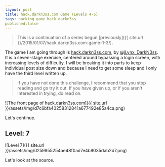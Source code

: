 ```yaml
---
layout: post
title: hack.darkn3ss.com Game (Levels 4-6)
tags: hacking game hack.darkn3ss
published:false
---
```


> This is a continuation of a series begun 
> [previously]({{ site.url }}/2015/01/07/hack.darkn3ss.com-game-1-3/). 

The game I am going through is 
[hack.darkn3ss.com](http://hack.darkn3ss.com/), by 
[@jLynx_DarkN3ss](https://twitter.com/jLynx_DarkN3ss). It is a seven-stage
exercise, centered around bypassing a login screen, with increasing levels of
difficulty. I will be breaking it into parts to keep individual post size down
and because I need to get some sleep and I only have the third level written
up.

> If you have not done this challenge, I recommend that you stop reading and
> go try it out. If you have given up, or if you aren't interested in trying,
> do read on.

![The front page of hack.darkn3ss.com]({{ site.url }}/assets/img/d7c6bfa40258312841a677492e85a4ca.png)

Let's continue. 

## Level: 7

![Level 7]({{ site.url }}/assets/img/0259955254ae48f0ad7e4b8035dab2d7.png)

Let's look at the source. 


